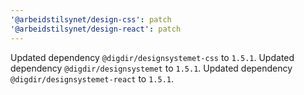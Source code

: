 ```yaml
---
'@arbeidstilsynet/design-css': patch
'@arbeidstilsynet/design-react': patch
---
```


Updated dependency `@digdir/designsystemet-css` to `1.5.1`.
Updated dependency `@digdir/designsystemet` to `1.5.1`.
Updated dependency `@digdir/designsystemet-react` to `1.5.1`.
